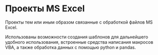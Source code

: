 # Проекты MS Excel

Проекты тем или иным образом связанные с обработкой файлов
MS Excel. 

Использованы возможности создания шаблонов для дальнейшего
удобного использования, встроенные средства написания 
макросов VBA, а также обработка данных с помощью python и 
pandas.

